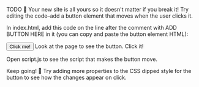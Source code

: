 TODO 🚧
Your new site is all yours so it doesn't matter if you break it! Try editing the code–add a button element that moves when the user clicks it.

In index.html, add this code on the line after the comment with ADD BUTTON HERE in it (you can copy and paste the button element HTML):

<button>
    Click me!
</button>
Look at the page to see the button. Click it!

Open script.js to see the script that makes the button move.

Keep going! 🚀
Try adding more properties to the CSS dipped style for the button to see how the changes appear on click.